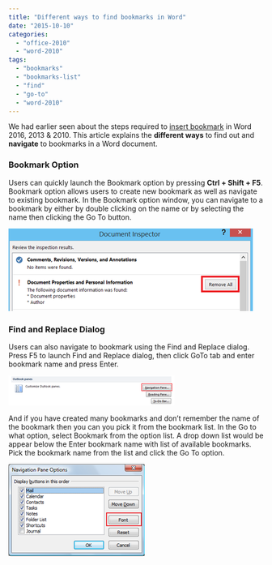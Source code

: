 ```yaml
---
title: "Different ways to find bookmarks in Word"
date: "2015-10-10"
categories: 
  - "office-2010"
  - "word-2010"
tags: 
  - "bookmarks"
  - "bookmarks-list"
  - "find"
  - "go-to"
  - "word-2010"
---
```


We had earlier seen about the steps required to [insert bookmark](http://blogmines.com/blog/2011/05/14/how-to-create-bookmark-in-word-2010/) in Word 2016, 2013 & 2010. This article explains the **different ways** to find out and **navigate** to bookmarks in a Word document.

### Bookmark Option

Users can quickly launch the Bookmark option by pressing **Ctrl + Shift + F5**. Bookmark option allows users to create new bookmark as well as navigate to existing bookmark. In the Bookmark option window, you can navigate to a bookmark by either by double clicking on the name or by selecting the name then clicking the Go To button.

[![image](/assets/images/image_thumb7.png "image")](http://blogmines.com/blog/wp-content/uploads/2012/01/image7.png)

### Find and Replace Dialog

Users can also navigate to bookmark using the Find and Replace dialog. Press F5 to launch Find and Replace dialog, then click GoTo tab and enter bookmark name and press Enter.

[![image](/assets/images/image_thumb8.png "image")](http://blogmines.com/blog/wp-content/uploads/2012/01/image8.png)

And if you have created many bookmarks and don’t remember the name of the bookmark then you can you pick it from the bookmark list. In the Go to what option, select Bookmark from the option list. A drop down list would be appear below the Enter bookmark name with list of available bookmarks. Pick the bookmark name from the list and click the Go To option.

[![image](/assets/images/1_image_thumb9.png "image")](http://blogmines.com/blog/wp-content/uploads/2012/01/image9.png)
